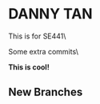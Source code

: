 <h1>DANNY TAN</h1>

This is for SE441\

Some extra commits\

**This is cool!**

<h2>New Branches</h2>
